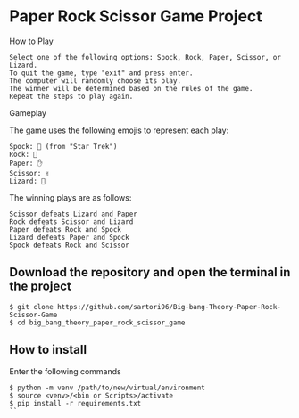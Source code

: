 # Paper Rock Scissor Game Project

How to Play

    Select one of the following options: Spock, Rock, Paper, Scissor, or Lizard.
    To quit the game, type "exit" and press enter.
    The computer will randomly choose its play.
    The winner will be determined based on the rules of the game.
    Repeat the steps to play again.

Gameplay

The game uses the following emojis to represent each play:

    Spock: 🖖 (from "Star Trek")
    Rock: 👊
    Paper: ✋
    Scissor: ✌️
    Lizard: 🦎

The winning plays are as follows:

    Scissor defeats Lizard and Paper
    Rock defeats Scissor and Lizard
    Paper defeats Rock and Spock
    Lizard defeats Paper and Spock
    Spock defeats Rock and Scissor

## Download the repository and open the terminal in the project

```shell
$ git clone https://github.com/sartori96/Big-bang-Theory-Paper-Rock-Scissor-Game
$ cd big_bang_theory_paper_rock_scissor_game
```

## How to install

Enter the following commands

```shell
$ python -m venv /path/to/new/virtual/environment
$ source <venv>/<bin or Scripts>/activate
$ pip install -r requirements.txt
``